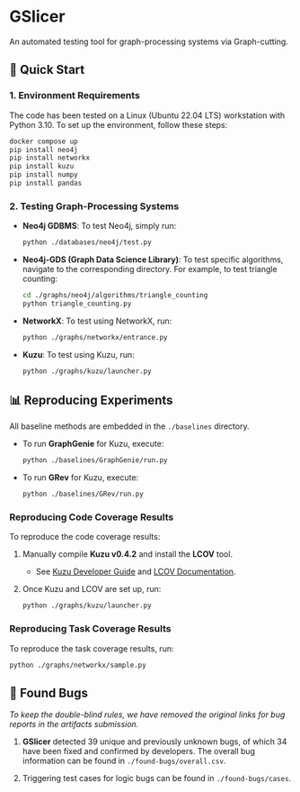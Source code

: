 # GSlicer

An automated testing tool for graph-processing systems via Graph-cutting.

## 🚀 Quick Start

### 1. Environment Requirements

The code has been tested on a Linux (Ubuntu 22.04 LTS) workstation with Python 3.10. To set up the environment, follow these steps:

```bash
docker compose up
pip install neo4j
pip install networkx
pip install kuzu
pip install numpy
pip install pandas
```

### 2. Testing Graph-Processing Systems

- **Neo4j GDBMS**: To test Neo4j, simply run:
  ```bash
  python ./databases/neo4j/test.py
  ```

- **Neo4j-GDS (Graph Data Science Library)**: To test specific algorithms, navigate to the corresponding directory. For example, to test triangle counting:
  ```bash
  cd ./graphs/neo4j/algorithms/triangle_counting
  python triangle_counting.py
  ```

- **NetworkX**: To test using NetworkX, run:
  ```bash
  python ./graphs/networkx/entrance.py
  ```

- **Kuzu**: To test using Kuzu, run:
  ```bash
  python ./graphs/kuzu/launcher.py
  ```

## 📊 Reproducing Experiments

All baseline methods are embedded in the `./baselines` directory.

- To run **GraphGenie** for Kuzu, execute:
  ```bash
  python ./baselines/GraphGenie/run.py
  ```

- To run **GRev** for Kuzu, execute:
  ```bash
  python ./baselines/GRev/run.py
  ```

### Reproducing Code Coverage Results

To reproduce the code coverage results:
1. Manually compile **Kuzu v0.4.2** and install the **LCOV** tool.
   - See [Kuzu Developer Guide](https://docs.kuzudb.com/developer-guide/) and [LCOV Documentation](https://lcov.readthedocs.io/en/latest/).
   
2. Once Kuzu and LCOV are set up, run:
   ```bash
   python ./graphs/kuzu/launcher.py
   ```

### Reproducing Task Coverage Results

To reproduce the task coverage results, run:
```bash
python ./graphs/networkx/sample.py
```

## 🐛 Found Bugs

*To keep the double-blind rules, we have removed the original links for bug reports in the artifacts submission.*

1. **GSlicer** detected 39 unique and previously unknown bugs, of which 34 have been fixed and confirmed by developers. The overall bug information can be found in `./found-bugs/overall.csv`.

2. Triggering test cases for logic bugs can be found in `./found-bugs/cases`.
